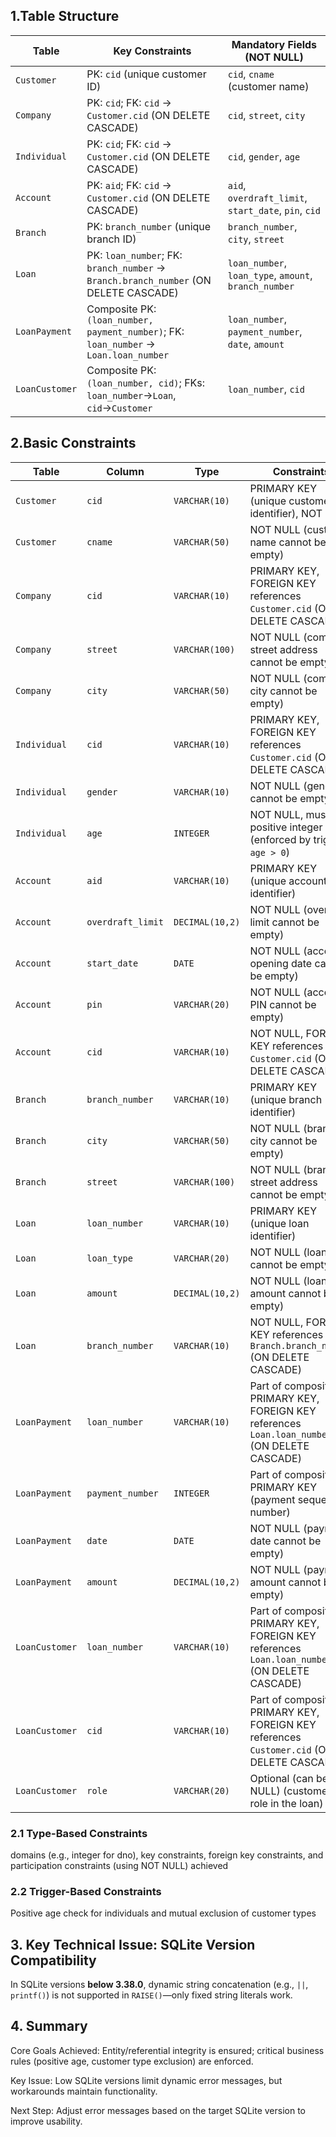 ## 1.Table Structure 

| Table          | Key Constraints                                                                       | Mandatory Fields (NOT NULL)                           |
| -------------- | ------------------------------------------------------------------------------------- | ----------------------------------------------------- |
| `Customer`     | PK: `cid` (unique customer ID)                                                        | `cid`, `cname` (customer name)                        |
| `Company`      | PK: `cid`; FK: `cid` → `Customer.cid` (ON DELETE CASCADE)                             | `cid`, `street`, `city`                               |
| `Individual`   | PK: `cid`; FK: `cid` → `Customer.cid` (ON DELETE CASCADE)                             | `cid`, `gender`, `age`                                |
| `Account`      | PK: `aid`; FK: `cid` → `Customer.cid` (ON DELETE CASCADE)                             | `aid`, `overdraft_limit`, `start_date`, `pin`, `cid`  |
| `Branch`       | PK: `branch_number` (unique branch ID)                                                | `branch_number`, `city`, `street`                     |
| `Loan`         | PK: `loan_number`; FK: `branch_number` → `Branch.branch_number` (ON DELETE CASCADE)   | `loan_number`, `loan_type`, `amount`, `branch_number` |
| `LoanPayment`  | Composite PK: `(loan_number, payment_number)`; FK: `loan_number` → `Loan.loan_number` | `loan_number`, `payment_number`, `date`, `amount`     |
| `LoanCustomer` | Composite PK: `(loan_number, cid)`; FKs: `loan_number`→`Loan`, `cid`→`Customer`       | `loan_number`, `cid`                                  |


## 2.Basic Constraints

| Table          | Column           | Type             | Constraints                                                                                             |
| -------------- | ---------------- | ---------------- | ------------------------------------------------------------------------------------------------------- |
| `Customer`     | `cid`            | `VARCHAR(10)`    | PRIMARY KEY (unique customer identifier), NOT NULL                                                     |
| `Customer`     | `cname`          | `VARCHAR(50)`    | NOT NULL (customer name cannot be empty)                                                                |
| `Company`      | `cid`            | `VARCHAR(10)`    | PRIMARY KEY, FOREIGN KEY references `Customer.cid` (ON DELETE CASCADE); |
| `Company`      | `street`         | `VARCHAR(100)`   | NOT NULL (company street address cannot be empty)                                                       |
| `Company`      | `city`           | `VARCHAR(50)`    | NOT NULL (company city cannot be empty)                                                                 |
| `Individual`   | `cid`            | `VARCHAR(10)`    | PRIMARY KEY, FOREIGN KEY references `Customer.cid` (ON DELETE CASCADE);  |
| `Individual`   | `gender`         | `VARCHAR(10)`    | NOT NULL (gender cannot be empty)                                                                       |
| `Individual`   | `age`            | `INTEGER`        | NOT NULL, must be a positive integer (enforced by trigger: `age > 0`)                                    |
| `Account`      | `aid`            | `VARCHAR(10)`    | PRIMARY KEY (unique account identifier)                                                                 |
| `Account`      | `overdraft_limit`| `DECIMAL(10,2)`  | NOT NULL (overdraft limit cannot be empty)                                                              |
| `Account`      | `start_date`     | `DATE`           | NOT NULL (account opening date cannot be empty)                                                         |
| `Account`      | `pin`            | `VARCHAR(20)`    | NOT NULL (account PIN cannot be empty)                                                                  |
| `Account`      | `cid`            | `VARCHAR(10)`    | NOT NULL, FOREIGN KEY references `Customer.cid` (ON DELETE CASCADE)                                      |
| `Branch`       | `branch_number`  | `VARCHAR(10)`    | PRIMARY KEY (unique branch identifier)                                                                  |
| `Branch`       | `city`           | `VARCHAR(50)`    | NOT NULL (branch city cannot be empty)                                                                  |
| `Branch`       | `street`         | `VARCHAR(100)`   | NOT NULL (branch street address cannot be empty)                                                        |
| `Loan`         | `loan_number`    | `VARCHAR(10)`    | PRIMARY KEY (unique loan identifier)                                                                    |
| `Loan`         | `loan_type`      | `VARCHAR(20)`    | NOT NULL (loan type cannot be empty)                                                                    |
| `Loan`         | `amount`         | `DECIMAL(10,2)`  | NOT NULL (loan amount cannot be empty)                                                                  |
| `Loan`         | `branch_number`  | `VARCHAR(10)`    | NOT NULL, FOREIGN KEY references `Branch.branch_number` (ON DELETE CASCADE)                              |
| `LoanPayment`  | `loan_number`    | `VARCHAR(10)`    | Part of composite PRIMARY KEY, FOREIGN KEY references `Loan.loan_number` (ON DELETE CASCADE)             |
| `LoanPayment`  | `payment_number` | `INTEGER`        | Part of composite PRIMARY KEY (payment sequence number)                                                 |
| `LoanPayment`  | `date`           | `DATE`           | NOT NULL (payment date cannot be empty)                                                                 |
| `LoanPayment`  | `amount`         | `DECIMAL(10,2)`  | NOT NULL (payment amount cannot be empty)                                                               |
| `LoanCustomer` | `loan_number`    | `VARCHAR(10)`    | Part of composite PRIMARY KEY, FOREIGN KEY references `Loan.loan_number` (ON DELETE CASCADE)             |
| `LoanCustomer` | `cid`            | `VARCHAR(10)`    | Part of composite PRIMARY KEY, FOREIGN KEY references `Customer.cid` (ON DELETE CASCADE)                 |
| `LoanCustomer` | `role`           | `VARCHAR(20)`    | Optional (can be NULL) (customer’s role in the loan)                                                     |

### 2.1 Type-Based Constraints
domains (e.g., integer for dno), key constraints, foreign key constraints, and participation constraints (using NOT NULL) achieved

### 2.2 Trigger-Based Constraints

Positive age check for individuals and mutual exclusion of customer types



## 3. Key Technical Issue: SQLite Version Compatibility

In SQLite versions **below 3.38.0**, dynamic string concatenation (e.g., `||`, `printf()`) is not supported in `RAISE()`—only fixed string literals work.


## 4. Summary

Core Goals Achieved: Entity/referential integrity is ensured; critical business rules (positive age, customer type exclusion) are enforced.

Key Issue: Low SQLite versions limit dynamic error messages, but workarounds maintain functionality.

Next Step: Adjust error messages based on the target SQLite version to improve usability.